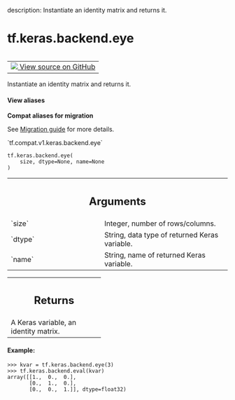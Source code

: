 description: Instantiate an identity matrix and returns it.

<div itemscope itemtype="http://developers.google.com/ReferenceObject">
<meta itemprop="name" content="tf.keras.backend.eye" />
<meta itemprop="path" content="Stable" />
</div>

# tf.keras.backend.eye

<!-- Insert buttons and diff -->

<table class="tfo-notebook-buttons tfo-api nocontent" align="left">
<td>
  <a target="_blank" href="https://github.com/tensorflow/tensorflow/blob/r2.3/tensorflow/python/keras/backend.py#L1475-L1502">
    <img src="https://www.tensorflow.org/images/GitHub-Mark-32px.png" />
    View source on GitHub
  </a>
</td>
</table>



Instantiate an identity matrix and returns it.

<section class="expandable">
  <h4 class="showalways">View aliases</h4>
  <p>
<b>Compat aliases for migration</b>
<p>See
<a href="https://www.tensorflow.org/guide/migrate">Migration guide</a> for
more details.</p>
<p>`tf.compat.v1.keras.backend.eye`</p>
</p>
</section>

<pre class="devsite-click-to-copy prettyprint lang-py tfo-signature-link">
<code>tf.keras.backend.eye(
    size, dtype=None, name=None
)
</code></pre>



<!-- Placeholder for "Used in" -->


<!-- Tabular view -->
 <table class="responsive fixed orange">
<colgroup><col width="214px"><col></colgroup>
<tr><th colspan="2"><h2 class="add-link">Arguments</h2></th></tr>

<tr>
<td>
`size`
</td>
<td>
Integer, number of rows/columns.
</td>
</tr><tr>
<td>
`dtype`
</td>
<td>
String, data type of returned Keras variable.
</td>
</tr><tr>
<td>
`name`
</td>
<td>
String, name of returned Keras variable.
</td>
</tr>
</table>



<!-- Tabular view -->
 <table class="responsive fixed orange">
<colgroup><col width="214px"><col></colgroup>
<tr><th colspan="2"><h2 class="add-link">Returns</h2></th></tr>
<tr class="alt">
<td colspan="2">
A Keras variable, an identity matrix.
</td>
</tr>

</table>



#### Example:




```
>>> kvar = tf.keras.backend.eye(3)
>>> tf.keras.backend.eval(kvar)
array([[1.,  0.,  0.],
       [0.,  1.,  0.],
       [0.,  0.,  1.]], dtype=float32)
```